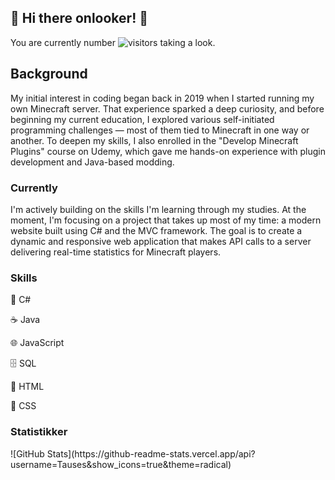 ## 👋 Hi there onlooker! 👋

You are currently number ![visitors](https://visitor-badge.laobi.icu/badge?page_id=Tauses)
taking a look.

<h2> Background </h2>

My initial interest in coding began back in 2019 when I started running my own Minecraft server. That experience sparked a deep curiosity, and before beginning my current education, I explored various self-initiated programming challenges — most of them tied to Minecraft in one way or another.
To deepen my skills, I also enrolled in the "Develop Minecraft Plugins" course on Udemy, which gave me hands-on experience with plugin development and Java-based modding.

<h3>Currently</h3>
I'm actively building on the skills I'm learning through my studies. At the moment, I'm focusing on a project that takes up most of my time: a modern website built using C# and the MVC framework. The goal is to create a dynamic and responsive web application that makes API calls to a server delivering real-time statistics for Minecraft players.

<h3>Skills</h3>

🧠 C#

☕ Java

🌐 JavaScript

🗄️ SQL

🧱 HTML

🎨 CSS

<h3>Statistikker</h3>
![GitHub Stats](https://github-readme-stats.vercel.app/api?username=Tauses&show_icons=true&theme=radical)

<!--
**Tauses/Tauses** is a ✨ _special_ ✨ repository because its `README.md` (this file) appears on your GitHub profile.

Here are some ideas to get you started:

- 🔭 I’m currently working on ...
- 🌱 I’m currently learning ...
- 👯 I’m looking to collaborate on ...
- 🤔 I’m looking for help with ...
- 💬 Ask me about ...
- 📫 How to reach me: ...
- 😄 Pronouns: ...
- ⚡ Fun fact: ...
-->
